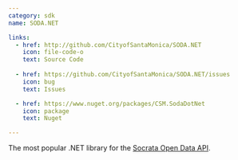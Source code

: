 ```yaml
---
category: sdk
name: SODA.NET

links:
  - href: http://github.com/CityofSantaMonica/SODA.NET
    icon: file-code-o
    text: Source Code
      
  - href: https://github.com/CityofSantaMonica/SODA.NET/issues
    icon: bug
    text: Issues

  - href: https://www.nuget.org/packages/CSM.SodaDotNet
    icon: package
    text: Nuget

---
```


The most popular .NET library for the <a href="http://dev.socrata.com" target="_blank">Socrata Open Data API</a>.